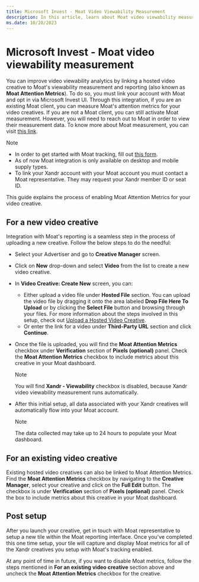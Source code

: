 ```yaml
---
title: Microsoft Invest - Moat Video Viewability Measurement
description: In this article, learn about Moat video viewability measurement and ways to improve it by linking a hosted video creative.
ms.date: 10/28/2023
---
```


# Microsoft Invest - Moat video viewability measurement

You can improve video viewability analytics by linking a hosted video creative to Moat's viewability measurement and reporting (also known as **Moat Attention Metrics**). To do so, you must link your account with Moat and opt in via Microsoft Invest UI. Through
this integration, if you are an existing Moat client, you can measure Moat's attention metrics for your video creatives. If you are not a Moat client, you can still activate Moat measurement. However, you will need to reach out to Moat in order to view their measurement data. To know more about Moat measurement, you can visit [this link](https://www.oracle.com/cx/advertising/measurement/).

> [!NOTE]
>
> - In order to get started with Moat tracking, fill out [this form](https://moat.com/account/signup).
> - As of now Moat integration is only available on desktop and mobile supply types.
> - To link your Xandr account with your Moat account you must contact a Moat representative. They may request your Xandr member ID or seat ID.

This guide explains the process of enabling Moat Attention Metrics for your video creative.

## For a new video creative

Integration with Moat's reporting is a seamless step in the process of uploading a new creative. Follow the below steps to do the needful:

- Select your Advertiser and go to **Creative Manager** screen.
- Click on **New** drop-down and select **Video** from the list to create a new video creative.
- In **Video Creative: Create New** screen, you can:
  - Either upload a video file under **Hosted File** section. You can upload the video file by dragging it onto the area labeled **Drop File Here To Upload** or by clicking the **Select File** button and browsing through your files. For more information about the steps involved in this setup, check out [Upload a Hosted Video Creative](upload-a-hosted-video-creative.md).
  - Or enter the link for a video under **Third-Party URL** section and click **Continue**.
- Once the file is uploaded, you will find the **Moat Attention Metrics** checkbox under **Verification** section of **Pixels (optional)** panel. Check the **Moat Attention Metrics** checkbox to include metrics about this creative in your Moat dashboard.
  
  > [!NOTE]
  > You will find **Xandr - Viewability** checkbox is disabled, because Xandr video viewability measurement runs automatically.

- After this initial setup, all data associated with your Xandr creatives will automatically flow into your Moat account.
  
  > [!NOTE]
  > The data collected may take up to 24 hours to populate your Moat dashboard.

## For an existing video creative

Existing hosted video creatives can also be linked to Moat Attention Metrics. Find the **Moat Attention Metrics** checkbox by navigating to the **Creative Manager**, select your creative and click on the **Full Edit** button. The checkbox is under **Verification** section of **Pixels (optional)** panel. Check the box to include metrics about this creative in your Moat dashboard.

## Post setup

After you launch your creative, get in touch with Moat representative to setup a new tile within the Moat reporting interface. Once you've
completed this one time setup, your tile will capture and display Moat metrics for all of the Xandr creatives you setup with Moat's tracking enabled.

At any point of time in future, if you want to disable Moat metrics, follow the steps mentioned in **For an existing video creative** section above and uncheck the **Moat Attention Metrics** checkbox for the creative.
